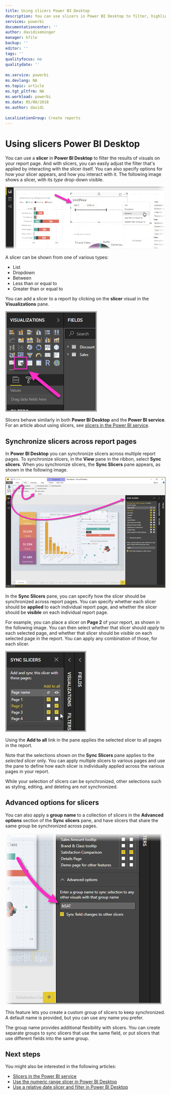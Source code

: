 ```yaml
---
title: Using slicers Power BI Desktop
description: You can use slicers in Power BI Desktop to filter, highlight, and customize reports
services: powerbi
documentationcenter: ''
author: davidiseminger
manager: kfile
backup: ''
editor: ''
tags: ''
qualityfocus: no
qualitydate: ''

ms.service: powerbi
ms.devlang: NA
ms.topic: article
ms.tgt_pltfrm: NA
ms.workload: powerbi
ms.date: 05/08/2018
ms.author: davidi

LocalizationGroup: Create reports
---
```

# Using slicers Power BI Desktop

You can use a **slicer** in **Power BI Desktop** to filter the results of visuals on your report page. And with slicers, you can easily adjust the filter that's applied by interacting with the slicer itself. You can also specify options for how your slicer appears, and how you interact with it. The following image shows a slicer, with its *type* drop-down visible. 

![slicers in Desktop](media/desktop-slicers/desktop-slicers_01.png)

A slicer can be shown from one of various types:

* List
* Dropdown
* Between
* Less than or equal to
* Greater than or equal to

You can add a slicer to a report by clicking on the **slicer** visual in the **Visualizations** pane.

![the slicer visual type](media/desktop-slicers/desktop-slicers_02.png)

Slicers behave similarly in both **Power BI Desktop** and the **Power BI service**. For an article  about using slicers, see [slicers in the Power BI service](power-bi-visualization-slicers.md).

## Synchronize slicers across report pages

In **Power BI Desktop** you can synchronize slicers across multiple report pages. To synchronize slicers, in the **View** pane in the ribbon, select **Sync slicers**. When you synchronize slicers, the **Sync Slicers** pane appears, as shown in the following image.

![show the sync slicers pane](media/desktop-slicers/desktop-slicers_03.png)

In the **Sync Slicers** pane, you can specify how the slicer should be synchronized across report pages. You can specify whether each slicer should be **applied** to each individual report page, and whether the slicer should be **visible** on each individual report page.

For example, you can place a slicer on **Page 2** of your report, as shown in the following image. You can then select whether that slicer should *apply* to each selected page, and whether that slicer should be *visible* on each selected page in the report. You can apply any combination of those, for each slicer. 

![sync slicers](media/desktop-slicers/desktop-slicers_04.png)

Using the **Add to all** link in the pane applies the selected slicer to all pages in the report.


Note that the selections shown on the **Sync Slicers** pane applies to the *selected slicer* only. You can apply multiple slicers to various pages and use the pane to define how each slicer is individually applied across the various pages in your report. 

While your selection of slicers can be synchronized, other selections such as styling, editing, and deleting are *not* synchronized. 

## Advanced options for slicers

You can also apply a **group name** to a collection of slicers in the **Advanced options** section of the **Sync slicers** pane, and have slicers that share the same group be synchronized across pages. 

![group name for slicers](media/desktop-slicers/desktop-slicers_05.png)

This feature lets you create a custom group of slicers to keep synchronized. A default name is provided, but you can use any name you prefer. 

The group name provides additional flexibility with slicers. You can create separate groups to sync slicers that use the same field, or put slicers that use different fields into the same group. 


## Next steps

You might also be interested in the following articles:

* [Slicers in the Power BI service](power-bi-visualization-slicers.md)
* [Use the numeric range slicer in Power BI Desktop](desktop-slicer-numeric-range.md)
* [Use a relative date slicer and filter in Power BI Desktop](desktop-slicer-filter-date-range.md)

